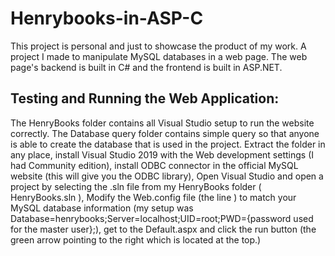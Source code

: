 # Henrybooks-in-ASP-C
This project is personal and just to showcase the product of my work.
A project I made to manipulate MySQL databases in a web page. The web page's backend is built in C# and the frontend is built in ASP.NET.

Testing and Running the Web Application:
------------------------------------------

The HenryBooks folder contains all Visual Studio setup to run the website correctly.
The Database query folder contains simple query so that anyone is able to create the database that is used in the project.
Extract the folder in any place, install Visual Studio 2019 with the Web development settings (I had Community edition), install ODBC connector in the official MySQL website (this will give you the ODBC library), Open Visual Studio and open a project by selecting the .sln file from my HenryBooks folder ( HenryBooks.sln ), Modify the Web.config file (the line <connectionStrings>) to match your MySQL database information (my setup was Database=henrybooks;Server=localhost;UID=root;PWD={password used for the master user};), get to the Default.aspx and click the run button (the green arrow pointing to the right which is located at the top.)
